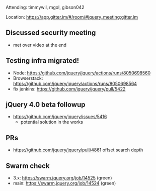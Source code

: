 Attending: timmywil, mgol, gibson042

Location: https://app.gitter.im/#/room/#jquery_meeting:gitter.im

## Discussed security meeting
* met over video at the end

## Testing infra migrated!
* Node: https://github.com/jquery/jquery/actions/runs/8050698560 
* Browserstack: https://github.com/jquery/jquery/actions/runs/8050698564 
* fix jenkins: https://github.com/jquery/jquery/pull/5422 

## jQuery 4.0 beta followup
* https://github.com/jquery/jquery/issues/5416 
	- potential solution in the works

## PRs
* https://github.com/jquery/jquery/pull/4861 offset search depth

## Swarm check
* 3.x: https://swarm.jquery.org/job/14525 (green)
* main: https://swarm.jquery.org/job/14524 (green)
